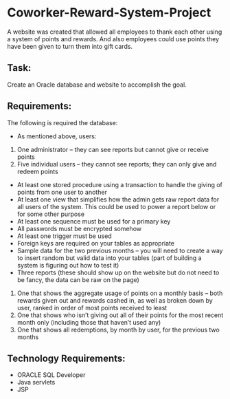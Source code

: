 # Coworker-Reward-System-Project
A website was created that allowed all employees to thank each other using a system of points and rewards. And also employees could use points they have been given to turn them into gift cards.

## Task: 
Create an Oracle database and website to accomplish the goal. 

## Requirements:
The following is required the database:
*	As mentioned above, users:
  1. One administrator – they can see reports but cannot give or receive points
  2. Five individual users – they cannot see reports; they can only give and redeem points
* At least one stored procedure using a transaction to handle the giving of points from one user to another
*	At least one view that simplifies how the admin gets raw report data for all users of the system. This could be used to power a report below or for some other purpose
*	At least one sequence must be used for a primary key
*	All passwords must be encrypted somehow
*	At least one trigger must be used
*	Foreign keys are required on your tables as appropriate
*	Sample data for the two previous months – you will need to create a way to insert random but valid data into your tables (part of building a system is figuring out how to test it)
*	Three reports (these should show up on the website but do not need to be fancy, the data can be raw on the page)
  1. One that shows the aggregate usage of points on a monthly basis – both rewards given out and rewards cashed in, as well as broken down by user, ranked in order of most points received to least
  2. One that shows who isn’t giving out all of their points for the most recent month only (including those that haven’t used any) 
  3. One that shows all redemptions, by month by user, for the previous two months
  
## Technology Requirements:
* ORACLE SQL Developer
* Java servlets
* JSP

